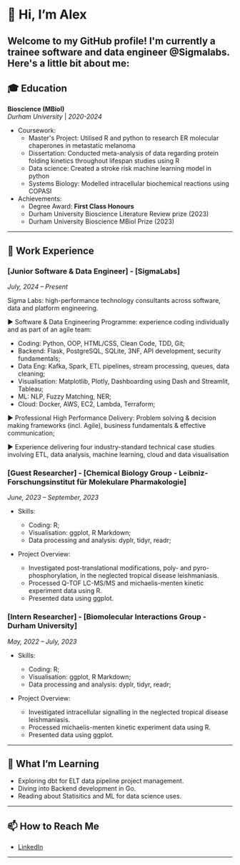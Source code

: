 # 👋 Hi, I’m Alex  
  
Welcome to my GitHub profile! I'm currently a trainee software and data engineer @Sigmalabs.  
Here's a little bit about me:
---

## 🎓 Education

**Bioscience (MBiol)**  
*Durham University* | *2020-2024*  
- Coursework:  
  - Master's Project: Utilised R and python to research ER molecular chaperones in metastatic melanoma
  - Dissertation: Conducted meta-analysis of data regarding protein folding kinetics throughout lifespan studies using R  
  - Data science: Created a stroke risk machine learning model in python
  - Systems Biology: Modelled intracellular biochemical reactions using COPASI  
- Achievements:
  - Degree Award: **First Class Honours**     
  - Durham University Bioscience Literature Review prize (2023) 
  - Durham University Bioscience MBiol Prize (2023)

---
## 💼 Work Experience
### [Junior Software & Data Engineer] - [SigmaLabs]  
*July, 2024 – Present*

Sigma Labs: high-performance technology consultants across software, data and platform engineering.

▶ Software & Data Engineering Programme: experience coding individually and as part of an agile team:
  - Coding: Python, OOP, HTML/CSS, Clean Code, TDD, Git;
  - Backend: Flask, PostgreSQL, SQLite, 3NF, API development, security fundamentals;
  - Data Eng: Kafka, Spark, ETL pipelines, stream processing, queues, data cleaning;
  - Visualisation: Matplotlib, Plotly, Dashboarding using Dash and Streamlit, Tableau;
  - ML: NLP, Fuzzy Matching, NER;
  - Cloud: Docker, AWS, EC2, Lambda, Terraform;

▶ Professional High Performance Delivery: Problem solving & decision making frameworks (incl. Agile), business fundamentals & effective communication;

▶ Experience delivering four industry-standard technical case studies involving ETL, data analysis, machine learning, cloud and data visualisation

### [Guest Researcher] - [Chemical Biology Group - Leibniz-Forschungsinstitut für Molekulare Pharmakologie]  
*June, 2023 – September, 2023*

- Skills:
  - Coding: R;
  - Visualisation: ggplot, R Markdown;
  - Data processing and analysis: dyplr, tidyr, readr;   

- Project Overview:  
  - Investigated post-translational modifications, poly- and pyro-phosphorylation, in the neglected tropical disease leishmaniasis.
  - Processed Q-TOF LC-MS/MS and michaelis-menten kinetic experiment data using R.
  - Presented data using ggplot.

### [Intern Researcher] - [Biomolecular Interactions Group - Durham University]  
 *May, 2022 – July, 2023*

- Skills:
  - Coding: R;
  - Visualisation: ggplot, R Markdown;
  - Data processing and analysis: dyplr, tidyr, readr;   

- Project Overview:  
  - Investigated intracellular signalling in the neglected tropical disease leishmaniasis.
  - Processed michaelis-menten kinetic experiment data using R.
  - Presented data using ggplot. 
---

## 🌱 What I’m Learning

- Exploring dbt for ELT data pipeline project management.
- Diving into Backend development in Go.
- Reading about Statisitics and ML for data science uses.

---

## 📫 How to Reach Me

- [LinkedIn](www.linkedin.com/in/alex-barnes-588484210) 

---
<!---
AlexOBarnes/AlexOBarnes is a ✨ special ✨ repository because its `README.md` (this file) appears on your GitHub profile.
You can click the Preview link to take a look at your changes.
--->
